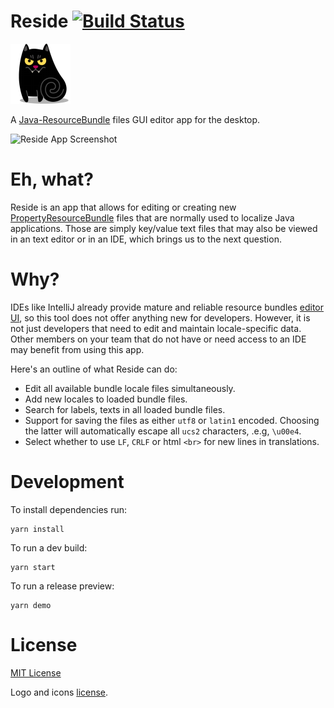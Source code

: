 Reside [![Build Status](https://travis-ci.org/petarov/reside.svg?branch=master)](https://travis-ci.org/petarov/reside)
====================

![Residé Himself](src/assets/icons/png/cat-vampire-icon-96x96.png)

A [Java-ResourceBundle](https://docs.oracle.com/javase/7/docs/api/java/util/ResourceBundle.html) files GUI editor app for the desktop.

![Reside App Screenshot](https://i.imgur.com/q2PHbEP.png)

# Eh, what?

Reside is an app that allows for editing or creating new [PropertyResourceBundle](https://docs.oracle.com/javase/7/docs/api/java/util/PropertyResourceBundle.html) files that are normally used to localize Java applications. Those are simply key/value text files that may also be viewed in an text editor or in an IDE, which brings us to the next question.

# Why?

IDEs like IntelliJ already provide mature and reliable resource bundles [editor UI](https://www.jetbrains.com/help/idea/resource-bundle-editor.html), so this tool does not offer anything new for developers. However, it is not just developers that need to edit and maintain locale-specific data. Other members on your team that do not have or need access to an IDE may benefit from using this app. 

Here's an outline of what Reside can do:

  - Edit all available bundle locale files simultaneously.
  - Add new locales to loaded bundle files.
  - Search for labels, texts in all loaded bundle files.
  - Support for saving the files as either `utf8` or `latin1` encoded. Choosing the latter will automatically escape all `ucs2` characters, .e.g, `\u00e4`.
  - Select whether to use `LF`, `CRLF` or html `<br>` for new lines in translations.

# Development

To install dependencies run:
  
    yarn install

To run a dev build:

    yarn start

To run a release preview:

    yarn demo

# License

[MIT License](LICENSE.md)

Logo and icons [license](src/assets/icons/README.md).
